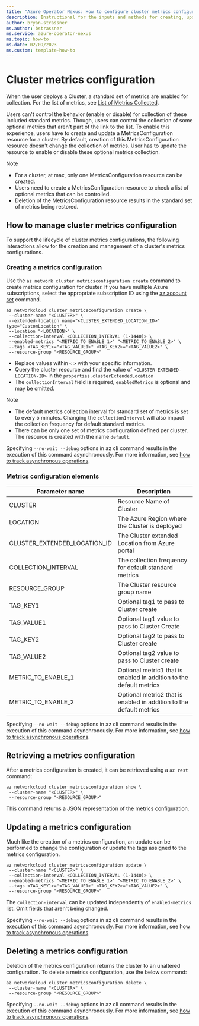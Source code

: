 ```yaml
---
title: "Azure Operator Nexus: How to configure cluster metrics configuration management"
description: Instructional for the inputs and methods for creating, updating, retrieving, and deleting cluster metrics configurations.
author: bryan-strassner
ms.author: bstrassner
ms.service: azure-operator-nexus
ms.topic: how-to
ms.date: 02/09/2023
ms.custom: template-how-to
---
```


# Cluster metrics configuration

When the user deploys a Cluster, a standard set of metrics are enabled for collection. For the list of metrics, see
[List of Metrics Collected](List-of-metrics-collected.md).

Users can't control the behavior (enable or disable) for collection of these included standard metrics. Though, users can control the collection of some optional metrics that aren't part of the link to the list. To enable this experience, users have to create and update a MetricsConfiguration resource for a cluster. By default, creation of this MetricsConfiguration resource doesn't change the collection of metrics. User has to update the resource to enable or disable these optional metrics collection.  

> [!NOTE] 
> * For a cluster, at max, only one MetricsConfiguration resource can be created.
> * Users need to create a MetricsConfiguration resource to check a list of optional metrics that can be controlled. 
> * Deletion of the MetricsConfiguration resource results in the standard set of metrics being restored.

## How to manage cluster metrics configuration

To support the lifecycle of cluster metrics configurations, the following interactions allow for the creation and management of a cluster's metrics configurations.

### Creating a metrics configuration

Use the `az network cluster metricsconfiguration create` command to create metrics configuration for cluster. If you have multiple Azure subscriptions, select the appropriate subscription ID using the [az account set](/cli/azure/account#az-account-set) command.

```azurecli
az networkcloud cluster metricsconfiguration create \
 --cluster-name "<CLUSTER>" \
 --extended-location name="<CLUSTER_EXTENDED_LOCATION_ID>" type="CustomLocation" \
 --location "<LOCATION>" \
 --collection-interval <COLLECTION_INTERVAL (1-1440)> \
 --enabled-metrics "<METRIC_TO_ENABLE_1>" "<METRIC_TO_ENABLE_2>" \
 --tags <TAG_KEY1>="<TAG_VALUE1>" <TAG_KEY2>="<TAG_VALUE2>" \
 --resource-group "<RESOURCE_GROUP>"
```

* Replace values within `<` `>` with your specific information.
* Query the cluster resource and find the value of `<CLUSTER-EXTENDED-LOCATION-ID>` in the `properties.clusterExtendedLocation`
* The `collectionInterval` field is required, `enabledMetrics` is optional and may be omitted.

> [!NOTE] 
> * The default metrics collection interval for standard set of metrics is set to every 5 minutes. Changing the `collectionInterval` will also impact the collection frequency for default standard metrics.
> * There can be only one set of metrics configuration defined per cluster. The resource is created with the name `default`.

Specifying `--no-wait --debug` options in az cli command results in the execution of this command asynchronously. For more information, see [how to track asynchronous operations](howto-track-async-operations-cli.md).

### Metrics configuration elements

| Parameter name                        | Description                                                                                        |
| --------------------------------------| -------------------------------------------------------------------------------------------------- |
| CLUSTER                               | Resource Name of Cluster                                                                           |
| LOCATION                              | The Azure Region where the Cluster is deployed                                                     | 
| CLUSTER_EXTENDED_LOCATION_ID          | The Cluster extended Location from Azure portal                                                    |
| COLLECTION_INTERVAL                   | The collection frequency for default standard metrics                                              |
| RESOURCE_GROUP                        | The Cluster resource group name                                                                    |
| TAG_KEY1                              | Optional tag1 to pass to Cluster create                                                            |
| TAG_VALUE1                            | Optional tag1 value to pass to Cluster Create                                                      |
| TAG_KEY2                              | Optional tag2 to pass to Cluster create                                                            |
| TAG_VALUE2                            | Optional tag2 value to pass to Cluster create                                                      |
| METRIC_TO_ENABLE_1                    | Optional metric1 that is enabled in addition to the default metrics            |
| METRIC_TO_ENABLE_2                    | Optional metric2 that is enabled in addition to the default metrics            |

Specifying `--no-wait --debug` options in az cli command results in the execution of this command asynchronously. For more information, see [how to track asynchronous operations](howto-track-async-operations-cli.md).

## Retrieving a metrics configuration

After a metrics configuration is created, it can be retrieved using a `az rest` command:


```azurecli
az networkcloud cluster metricsconfiguration show \
 --cluster-name "<CLUSTER>" \
 --resource-group "<RESOURCE_GROUP>"
```

This command returns a JSON representation of the metrics configuration.

## Updating a metrics configuration

Much like the creation of a metrics configuration, an update can be performed to change the configuration or update the tags assigned to the metrics configuration. 

```azurecli
az networkcloud cluster metricsconfiguration update \
 --cluster-name "<CLUSTER>" \
 --collection-interval <COLLECTION_INTERVAL (1-1440)> \
 --enabled-metrics "<METRIC_TO_ENABLE_1>" "<METRIC_TO_ENABLE_2>" \
 --tags <TAG_KEY1>="<TAG_VALUE1>" <TAG_KEY2>="<TAG_VALUE2>" \
 --resource-group "<RESOURCE_GROUP>"
```

The `collection-interval` can be updated independently of `enabled-metrics` list. Omit fields that aren't being changed.

Specifying `--no-wait --debug` options in az cli command results in the execution of this command asynchronously. For more information, see [how to track asynchronous operations](howto-track-async-operations-cli.md).

## Deleting a metrics configuration

Deletion of the metrics configuration returns the cluster to an unaltered configuration. To delete a metrics configuration, use the below command:

```azurecli
az networkcloud cluster metricsconfiguration delete \
 --cluster-name "<CLUSTER>" \
 --resource-group "<RESOURCE_GROUP>"
```

Specifying `--no-wait --debug` options in az cli command results in the execution of this command asynchronously. For more information, see [how to track asynchronous operations](howto-track-async-operations-cli.md).


